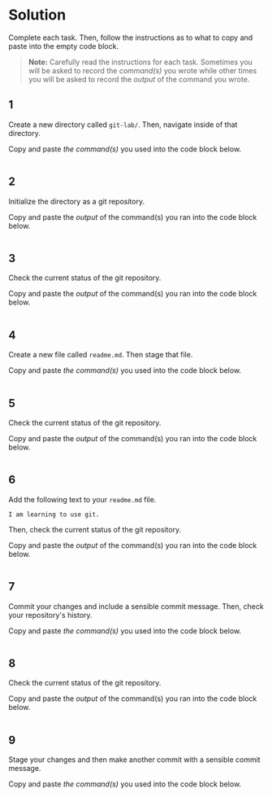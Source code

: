# Solution

Complete each task. Then, follow the instructions as to what to copy and paste into the empty code block.

> **Note:** Carefully read the instructions for each task. Sometimes you will be asked to record the _command(s)_ you wrote while other times you will be asked to record the _output_ of the command you wrote.

## 1

Create a new directory called `git-lab/`. Then, navigate inside of that directory.

Copy and paste _the command(s)_ you used into the code block below.

```

```

## 2

Initialize the directory as a git repository.

Copy and paste the _output_ of the command(s) you ran into the code block below.

```

```

## 3

Check the current status of the git repository.

Copy and paste the _output_ of the command(s) you ran into the code block below.

```

```

## 4

Create a new file called `readme.md`. Then stage that file.

Copy and paste _the command(s)_ you used into the code block below.

```

```

## 5

Check the current status of the git repository.

Copy and paste the _output_ of the command(s) you ran into the code block below.

```

```

## 6

Add the following text to your `readme.md` file.

```
I am learning to use git.
```

Then, check the current status of the git repository.

Copy and paste the _output_ of the command(s) you ran into the code block below.

```

```

## 7

Commit your changes and include a sensible commit message. Then, check your repository's history.

Copy and paste _the command(s)_ you used into the code block below.

```

```

## 8

Check the current status of the git repository.

Copy and paste the _output_ of the command(s) you ran into the code block below.

```

```

## 9

Stage your changes and then make another commit with a sensible commit message.

Copy and paste _the command(s)_ you used into the code block below.

```

```
